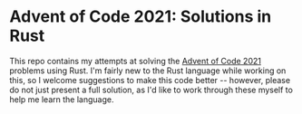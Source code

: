 Advent of Code 2021: Solutions in Rust
======================================

This repo contains my attempts at solving the [Advent of Code 2021](https://adventofcode.com/2021) problems using Rust. I'm fairly new to the Rust language while working on this, so I welcome suggestions to make this code better -- however, please do not just present a full solution, as I'd like to work through these myself to help me learn the language.
